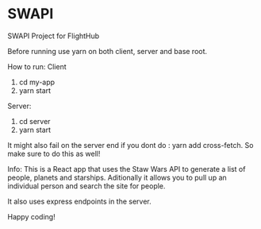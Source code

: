 # SWAPI
SWAPI Project for FlightHub

Before running use yarn on both client, server and base root.

How to run: Client
1. cd my-app 
2. yarn start

Server:
1. cd server
2. yarn start

It might also fail on the server end if you dont do : yarn add cross-fetch. So make sure to do this as well! 

Info: This is a React app that uses the Staw Wars API to generate a list of people, planets and starships. Aditionally it allows you to pull up an individual person and search the site for people.

It also uses express endpoints in the server.

Happy coding!
